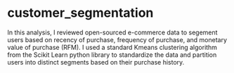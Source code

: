 # customer_segmentation

In this analysis, I reviewed open-sourced e-commerce data to segement users based on recency of purchase, frequency of purchase, and monetary value of purchase (RFM). I used a standard Kmeans clustering algorithm from the Scikit Learn python library to standardize the data and partition users into distinct segments based on their purchase history. 

